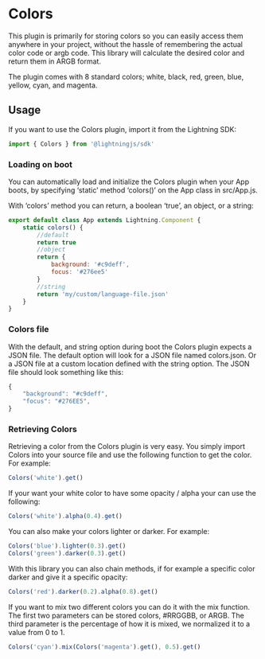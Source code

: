 # Colors

This plugin is primarily for storing colors so you can easily access them anywhere in your project, without the hassle of remembering the actual color code or argb code. This library will calculate the desired color and return them in ARGB format.

The plugin comes with 8 standard colors; white, black, red, green, blue, yellow, cyan, and magenta.

## Usage

If you want to use the Colors plugin, import it from the Lightning SDK:

```js
import { Colors } from '@lightningjs/sdk'
```

### Loading on boot

You can automatically load and initialize the Colors plugin when your App boots, by specifying ‘static’ method ‘colors()’ on the App class in src/App.js.

With ‘colors’ method you can return, a boolean ‘true’, an object, or a string:

```js
export default class App extends Lightning.Component {
	static colors() {
        //default
        return true
        //object
        return {
            background: '#c9deff',
            focus: '#276ee5'
        }
        //string
        return 'my/custom/language-file.json'
    }
}
```

### Colors file

With the default, and string option during boot the Colors plugin expects a JSON file. The default option will look for a JSON file named colors.json. Or a JSON file at a custom location defined with the string option. The JSON file should look something like this:

```js
{
    "background": "#c9deff",
    "focus": "#276EE5",
}
```

### Retrieving Colors

Retrieving a color from the Colors plugin is very easy. You simply import Colors into your source file and use the following function to get the color. For example:

```js
Colors('white').get()
```

If your want your white color to have some opacity / alpha your can use the following:

```js
Colors('white').alpha(0.4).get()
```

You can also make your colors lighter or darker. For example:

```js
Colors('blue').lighter(0.3).get()
Colors('green').darker(0.3).get()
```

With this library you can also chain methods, if for example a specific color darker and give it a specific opacity:

```js
Colors('red').darker(0.2).alpha(0.8).get()
```

If you want to mix two different colors you can do it with the mix function. The first two parameters can be stored colors, #RRGGBB, or ARGB. The third parameter is the percentage of how it is mixed, we normalized it to a value from 0 to 1.

```js
Colors('cyan').mix(Colors('magenta').get(), 0.5).get()
```
